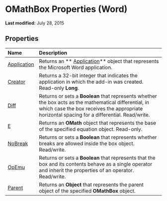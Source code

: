 
# OMathBox Properties (Word)

 **Last modified:** July 28, 2015


## Properties



|**Name**|**Description**|
|:-----|:-----|
| [Application](3af955e4-f92a-6ce3-af4c-ba9768327998.md)|Returns an  ** [Application](d1cf6f8f-4e88-bf01-93b4-90a83f79cb44.md)** object that represents the Microsoft Word application.|
| [Creator](c807f3ca-c18d-68be-ede6-5bd03d9010b7.md)|Returns a 32-bit integer that indicates the application in which the add-in was created. Read-only  **Long**.|
| [Diff](cece4ced-cc61-4f51-93d2-e537e7353ec4.md)|Returns or sets a  **Boolean** that represents whether the box acts as the mathematical differential, in which case the box receives the appropriate horizontal spacing for a differential. Read/write.|
| [E](f0b8de9f-860b-b9d3-df26-2bc009438ba7.md)|Returns an  **OMath** object that represents the base of the specified equation object. Read-only.|
| [NoBreak](f6bde19b-227b-8cbe-b5fd-0ef0f23d4c2d.md)|Returns or sets a  **Boolean** that represents whether breaks are allowed inside the box object. Read/write.|
| [OpEmu](27e17879-b26b-cdc0-87fd-e947942ac97b.md)|Returns or sets a  **Boolean** that represents that the box and its contents behave as a single operator and inherit the properties of an operator. Read/write.|
| [Parent](caa2cee0-7f01-9421-3556-1dbddeb5de99.md)|Returns an  **Object** that represents the parent object of the specified **OMathBox** object.|
